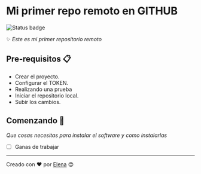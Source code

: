 # Mi primer repo remoto en GITHUB
![Status badge](https://img.shields.io/badge/status-in%20progress-blueviolet)

✨ _Este es mi primer repositorio remoto_

## Pre-requisitos 📋


- Crear el proyecto.
- Configurar el TOKEN.
- Realizando una prueba
- Iniciar el repositorio local.
- Subir los cambios.


## Comenzando 🚀

_Que cosas necesitas para instalar el software y como instalarlas_


- [ ] Ganas de trabajar


---
Creado con ❤️
por [Elena](https://github.com/Elengtz/) 😊

